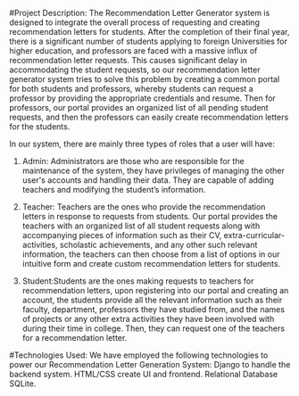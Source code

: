 #Project Description:
The Recommendation Letter Generator system is designed to integrate the overall process of requesting and creating recommendation letters for students. After the completion of their final year, there is a significant number of students applying to foreign Universities for higher education, and professors are faced with a massive influx of recommendation letter requests. This causes significant delay in accommodating the student requests, so our recommendation letter generator system tries to solve this problem by creating a common portal for both students and professors, whereby students can request a professor by providing the appropriate credentials and resume. Then for professors, our portal provides an organized list of all pending student requests, and then the professors can easily create recommendation letters for the students.

In our system, there are mainly three types of roles that a user will have:
1. Admin: Administrators are those who are responsible for the maintenance of the system, they have privileges of managing the other user's accounts and handling their data. They are capable of adding teachers and modifying the student’s information.

2. Teacher: Teachers are the ones who provide the recommendation letters in response to requests from students. Our portal provides the teachers with an organized list of all student requests along with accompanying pieces of information such as their CV, extra-curricular-activities, scholastic achievements, and any other such relevant information, the teachers can then choose from a list of options in our intuitive form and create custom recommendation letters for students.
   
3. Student:Students are the ones making requests to teachers for recommendation letters, upon registering into our portal and creating an account, the students provide all the relevant information such as their faculty, department, professors they have studied from, and the names of projects or any other extra activities they have been involved with during their time in college. Then, they can request one of the teachers for a recommendation letter.


#Technologies Used:
We have employed the following technologies to power our Recommendation Letter Generation System:
Django to handle the backend system.
HTML/CSS create UI and frontend.
Relational Database SQLite.

